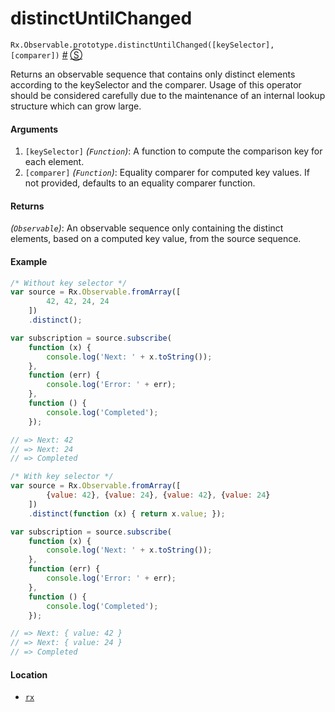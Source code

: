 # distinctUntilChanged

<rx-marbles key="distinctUntilChanged"></rx-marbles>

`Rx.Observable.prototype.distinctUntilChanged([keySelector], [comparer])`
<a href="#rxobservableprototypedistinctuntilchangedkeyselector-comparer">#</a> [&#x24C8;](https://github.com/Reactive-Extensions/RxJS/blob/master/dist/rx.js#L4144-L4171 "View in source") 

Returns an observable sequence that contains only distinct elements according to the keySelector and the comparer. Usage of this operator should be considered carefully due to the maintenance of an internal lookup structure which can grow large. 

#### Arguments
1. `[keySelector]` *(`Function`)*: A function to compute the comparison key for each element.
2. `[comparer]` *(`Function`)*: Equality comparer for computed key values. If not provided, defaults to an equality comparer function.

#### Returns
*(`Observable`)*: An observable sequence only containing the distinct elements, based on a computed key value, from the source sequence.

#### Example
```js
/* Without key selector */
var source = Rx.Observable.fromArray([
        42, 42, 24, 24
    ])
    .distinct();

var subscription = source.subscribe(
    function (x) {
        console.log('Next: ' + x.toString());
    },
    function (err) {
        console.log('Error: ' + err);   
    },
    function () {
        console.log('Completed');   
    });

// => Next: 42
// => Next: 24
// => Completed 

/* With key selector */
var source = Rx.Observable.fromArray([
        {value: 42}, {value: 24}, {value: 42}, {value: 24}
    ])
    .distinct(function (x) { return x.value; });

var subscription = source.subscribe(
    function (x) {
        console.log('Next: ' + x.toString());
    },
    function (err) {
        console.log('Error: ' + err);   
    },
    function () {
        console.log('Completed');   
    });

// => Next: { value: 42 }
// => Next: { value: 24 }
// => Completed 
```
#### Location

- [`rx`](https://www.npmjs.org/package/rx)